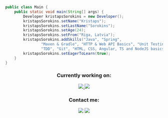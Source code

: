 ```java
public class Main {
    public static void main(String[] args) {
        Developer kristapsSorokins = new Developer();
        kristapsSorokins.setName("Kristaps");
        kristapsSorokins.setLastName("Sorokins");
        kristapsSorokins.setAge(24);
        kristapsSorokins.setFrom("Riga, Latvia");
        kristapsSorokins.addSkills("Java", "Spring",
                "Maven & Gradle", "HTTP & Web API Basics", "Unit Testing",
                "TDD", "Git", "HTML, CSS, Angular, TS and NodeJS basics");
        kristapsSorokins.setEagerToLearn(true);
    }
}
```

<h3 align="center">Currently working on:</h3>
<p align="center">
    <a href="https://github.com/kipijz/flight-planner">
        <img src="https://i.imgur.com/cR7qbQF.jpg" />
    </a>
    <a href="https://www.codingame.com/profile/0e6ff05dbfb4905669a4da9e6fbdf7668835174">
        <img src="https://i.imgur.com/xlSmAUE.jpg" />
    </a>
</p>



<h3 align="center">Contact me:</h3>
<p align="center">
    <img src="https://img.shields.io/badge/LinkedIn-0077B5?style=for-the-badge&logo=linkedin&logoColor=white"/>
    <img src="https://img.shields.io/badge/Gmail-D14836?style=for-the-badge&logo=gmail&logoColor=white" />
</p>
